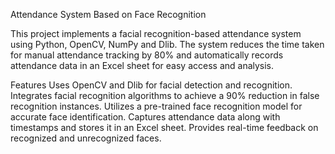 Attendance System Based on Face Recognition


This project implements a facial recognition-based attendance system using Python, OpenCV, NumPy and Dlib. The system reduces the time taken for manual attendance tracking by 80% and automatically records attendance data in an Excel sheet for easy access and analysis.

Features
Uses OpenCV and Dlib for facial detection and recognition.
Integrates facial recognition algorithms to achieve a 90% reduction in false recognition instances.
Utilizes a pre-trained face recognition model for accurate face identification.
Captures attendance data along with timestamps and stores it in an Excel sheet.
Provides real-time feedback on recognized and unrecognized faces.
